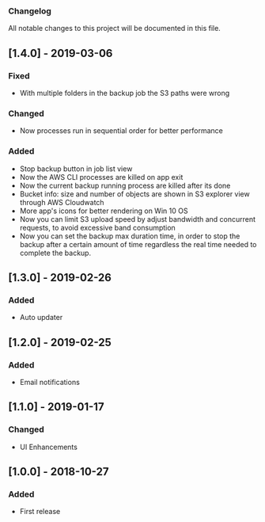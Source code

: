 ### Changelog
All notable changes to this project will be documented in this file.

## [1.4.0] - 2019-03-06
### Fixed
- With multiple folders in the backup job the S3 paths were wrong
### Changed
- Now processes run in sequential order for better performance
### Added
- Stop backup button in job list view
- Now the AWS CLI processes are killed on app exit
- Now the current backup running process are killed after its done
- Bucket info: size and number of objects are shown in S3 explorer view through AWS Cloudwatch
- More app's icons for better rendering on Win 10 OS
- Now you can limit S3 upload speed by adjust bandwidth and concurrent requests, 
to avoid excessive band consumption
- Now you can set the backup max duration time, in order to stop the backup after a certain 
amount of time regardless the real time needed to complete the backup.

## [1.3.0] - 2019-02-26
### Added
- Auto updater

## [1.2.0] - 2019-02-25
### Added
- Email notifications

## [1.1.0] - 2019-01-17
### Changed
- UI Enhancements

## [1.0.0] - 2018-10-27
### Added
- First release
